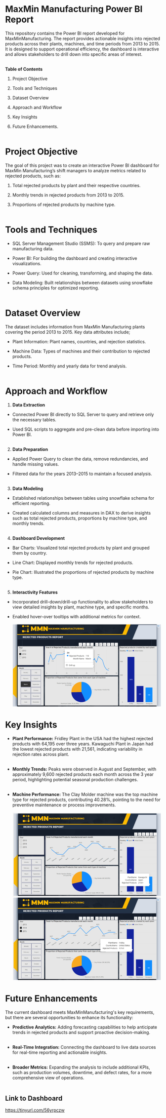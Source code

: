 # MaxMin Manufacturing Power BI Report
This repository contains the Power BI report developed for MaxMinManufacturing. The report provides actionable insights into rejected products across their plants, machines, and time periods from 2013 to 2015. It is designed to support operational efficiency, the dashboard is interactive and allows stakeholders to drill down into specific areas of interest.<br><br>


**Table of Contents**
1. Project Objective

2. Tools and Techniques

3. Dataset Overview

4. Approach and Workflow

5. Key Insights
   
6. Future Enhancements.<br><br>


# Project Objective
The goal of this project was to create an interactive Power BI dashboard for MaxMin Manufacturing’s shift managers to analyze metrics related to rejected products, such as:

1. Total rejected products by plant and their respective countries.
   
2. Monthly trends in rejected products from 2013 to 2015.
   
3. Proportions of rejected products by machine type.<br><br>

# Tools and Techniques
-  SQL Server Management Studio (SSMS): To query and prepare raw manufacturing data.

-  Power BI: For building the dashboard and creating interactive visualizations.

-  Power Query: Used for cleaning, transforming, and shaping the data.

-  Data Modeling: Built relationships between datasets using snowflake schema principles for optimized reporting.<br><br>


# Dataset Overview #
The dataset includes information from MaxMin Manufacturing plants covering the period 2013 to 2015. Key data attributes include;

- Plant Information: Plant names, countries, and rejection statistics.

- Machine Data: Types of machines and their contribution to rejected products.

- Time Period: Monthly and yearly data for trend analysis.<br><br>


# Approach and Workflow
1.  **Data Extraction**
- Connected Power BI directly to SQL Server to query and retrieve only the necessary tables.
  
- Used SQL scripts to aggregate and pre-clean data before importing into Power BI.<br><br>

2. **Data Preparation**
- Applied Power Query to clean the data, remove redundancies, and handle missing values.
  
- Filtered data for the years 2013–2015 to maintain a focused analysis.<br><br>

  
3. **Data Modeling**
- Established relationships between tables using snowflake schema for efficient reporting.
  
- Created calculated columns and measures in DAX to derive insights such as total rejected products, proportions by machine type, and monthly trends.<br><br>
  
4. **Dashboard Development**
   
- Bar Charts: Visualized total rejected products by plant and grouped them by country.

- Line Chart: Displayed monthly trends for rejected products.

- Pie Chart: Illustrated the proportions of rejected products by machine type.<br><br>


5. **Interactivity Features**
- Incorporated drill-down/drill-up functionality to allow stakeholders to view detailed insights by plant, machine type, and specific months.

- Enabled hover-over tooltips with additional metrics for context.<br><br>
![Dashboard Screenshot](https://github.com/OgoAde/MaxMin-Manufacturing-/blob/main/Screenshot%202024-12-06%20121301.png)

# Key Insights

- **Plant Performance:** Fridley Plant in the USA had the highest rejected products with 64,195 over three years. Kawaguchi Plant in Japan had the lowest rejected products with 21,561, indicating variability in rejection rates across plant.<br><br>

- **Monthly Trends:** Peaks were observed in August and September, with approximately 9,600 rejected products each month across the 3 year period, highlighting potential seasonal production challenges.<br><br>

- **Machine Performance:** The Clay Molder machine was the top machine type for rejected products, contributing 40.28%, pointing to the need for preventive maintenance or process improvements.<br><br>
![Dashboard Screenshot](https://github.com/OgoAde/MaxMin-Manufacturing-/blob/main/Screenshot%202024-12-06%20121420.png)
![Dashboard Screenshot](https://github.com/OgoAde/MaxMin-Manufacturing-/blob/main/Screenshot%202024-12-06%20121341.png)
# Future Enhancements
The current dashboard meets MaxMinManufacturing's key requirements, but there are several opportunities to enhance its functionality:

- **Predictive Analytics:** Adding forecasting capabilities to help anticipate trends in rejected products and support proactive decision-making.<br><br>

- **Real-Time Integration:** Connecting the dashboard to live data sources for real-time reporting and actionable insights.<br><br>

- **Broader Metrics:** Expanding the analysis to include additional KPIs, such as production volumes, downtime, and defect rates, for a more comprehensive view of operations.<br><br>

## Link to Dashboard
https://tinyurl.com/56yrpczw
